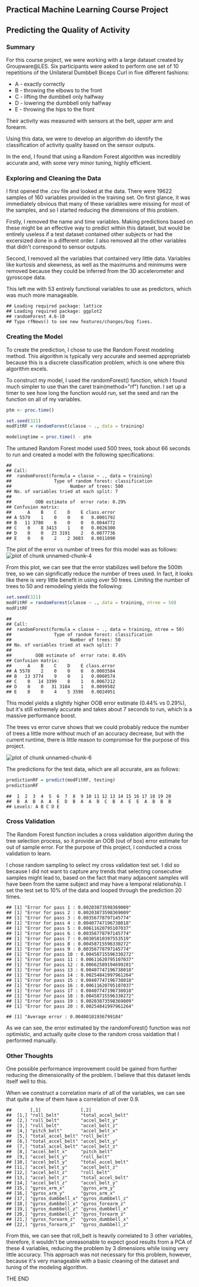## Practical Machine Learning Course Project
## Predicting the Quality of Activity
### Summary
For this course project, we were working with a large dataset created by Groupware@LES. Six participants were asked to perform one set of 10 repetitions of the Unilateral Dumbbell Biceps Curl in five different fashions:

- A - exactly correctly
- B - throwing the elbows to the front
- C - lifting the dumbbell only halfway
- D - lowering the dumbbell only halfway 
- E - throwing the hips to the front

Their activity was measured with sensors at the belt, upper arm and forearm.

Using this data, we were to develop an algorithm do identify the classification of activity quality based on the sensor outputs.

In the end, I found that using a Random Forest algorithm was incredibly accurate and, with some very minor tuning, highly efficient.

### Exploring and Cleaning the Data
I first opened the .csv file and looked at the data. There were 19622 samples of 160 variables provided in the training set. On first glance, it was immediately obvious that many of these variables were missing for most of the samples, and so I started reducing the dimensions of this problem.

Firstly, I removed the name and time variables. Making predictions based on these might be an effective way to predict within this dataset, but would be entirely useless if a test dataset contained other subjects or had the excersized done in a different order. I also removed all the other variables that didn't correspond to sensor outputs.

Second, I removed all the variables that contained very little data. Variables like kurtosis and skewness, as well as the maximums and minimums were removed because they could be inferred from the 3D accelerometer and gyroscope data.

This left me with 53 entirely functional variables to use as predictors, which was much more manageable.


```
## Loading required package: lattice
## Loading required package: ggplot2
## randomForest 4.6-10
## Type rfNews() to see new features/changes/bug fixes.
```


### Creating the Model
To create the prediction, I chose to use the Random Forest modeling method. This algorithm is typically very accurate and seemed appropriateb because this is a discrete classification problem, which is one where this algorithm excels.

To construct my model, I used the randomForest() function, which I found much simpler to use than the caret train(method="rf") function. I set up a timer to see how long the function would run, set the seed and ran the function on all of my variables.


```r
ptm <- proc.time()

set.seed(321)
modFitRF = randomForest(classe ~ ., data = training)

modelingtime = proc.time() - ptm
```


The untuned Random Forest model used 500 trees, took about 66 seconds to run and created a model with the following specifications:


```
## 
## Call:
##  randomForest(formula = classe ~ ., data = training) 
##                Type of random forest: classification
##                      Number of trees: 500
## No. of variables tried at each split: 7
## 
##         OOB estimate of  error rate: 0.29%
## Confusion matrix:
##      A    B    C    D    E class.error
## A 5579    1    0    0    0   0.0001792
## B   11 3780    6    0    0   0.0044772
## C    0    8 3413    1    0   0.0026300
## D    0    0   23 3191    2   0.0077736
## E    0    0    2    2 3603   0.0011090
```


The plot of the error vs number of trees for this model was as follows:
![plot of chunk unnamed-chunk-4](figure/unnamed-chunk-4.png) 


From this plot, we can see that the error stabilizes well before the 500th tree, so we can significatly reduce the number of trees used. In fact, it looks like there is very little benefit in using over 50 trees. Limiting the number of trees to 50 and remodeling yields the following:


```r
set.seed(321)
modFitRF = randomForest(classe ~ ., data = training, ntree = 50)
modFitRF
```

```
## 
## Call:
##  randomForest(formula = classe ~ ., data = training, ntree = 50) 
##                Type of random forest: classification
##                      Number of trees: 50
## No. of variables tried at each split: 7
## 
##         OOB estimate of  error rate: 0.45%
## Confusion matrix:
##      A    B    C    D    E class.error
## A 5578    2    0    0    0   0.0003584
## B   13 3774    9    0    1   0.0060574
## C    0   14 3399    8    1   0.0067212
## D    0    0   31 3184    1   0.0099502
## E    0    0    4    5 3598   0.0024951
```


This model yields a slightly higher OOB error estimate (0.44% vs 0.29%), but it's still extremely accurate and takes about 7 seconds to run, which is a massive performance boost.

The trees vs error curve shows that we could probably reduce the number of trees a little more without much of an accuracy decrease, but with the current runtime, there is little reason to compromise for the purpose of this project.

![plot of chunk unnamed-chunk-6](figure/unnamed-chunk-6.png) 


The predictions for the test data, which are all accurate, are as follows:

```r
predictionRF = predict(modFitRF, testing)
predictionRF
```

```
##  1  2  3  4  5  6  7  8  9 10 11 12 13 14 15 16 17 18 19 20 
##  B  A  B  A  A  E  D  B  A  A  B  C  B  A  E  E  A  B  B  B 
## Levels: A B C D E
```


### Cross Validation

The Random Forest function includes a cross validation algorithm during the tree selection process, so it provide an OOB (out of box) error estimate for out of sample error. For the purpose of this project, I conducted a cross validation to learn.

I chose random sampling to select my cross validation test set. I did so because I did not want to capture any trends that selecting consecutive samples might lead to, based on the fact that many adjascent samples will have been from the same subject and may have a temporal relationship. I set the test set to 10% of the data and looped through the prediction 20 times.


```
## [1] "Error for pass 1 : 0.00203873598369009"
## [1] "Error for pass 2 : 0.00203873598369009"
## [1] "Error for pass 3 : 0.00356778797145774"
## [1] "Error for pass 4 : 0.00407747196738018"
## [1] "Error for pass 5 : 0.00611620795107037"
## [1] "Error for pass 6 : 0.00356778797145774"
## [1] "Error for pass 7 : 0.00305810397553519"
## [1] "Error for pass 8 : 0.00458715596330272"
## [1] "Error for pass 9 : 0.00356778797145774"
## [1] "Error for pass 10 : 0.00458715596330272"
## [1] "Error for pass 11 : 0.00611620795107037"
## [1] "Error for pass 12 : 0.00662589194699281"
## [1] "Error for pass 13 : 0.00407747196738018"
## [1] "Error for pass 14 : 0.00254841997961264"
## [1] "Error for pass 15 : 0.00407747196738018"
## [1] "Error for pass 16 : 0.00611620795107037"
## [1] "Error for pass 17 : 0.00407747196738018"
## [1] "Error for pass 18 : 0.00458715596330272"
## [1] "Error for pass 19 : 0.00203873598369009"
## [1] "Error for pass 20 : 0.00254841997961264"
```

```
## [1] "Average error : 0.00400101936799184"
```

As we can see, the error estimated by the randomForest() function was not optimistic, and actually quite close to the random cross vaidation that I performed manually.

### Other Thoughts
One possible performance improvement could be gained from further reducing the dimensionality of the problem. I believe that this dataset lends itself well to this.

When we construct a correlation marix of all of the variables, we can see that quite a few of them have a correlation of over 0.9.


```
##       [,1]               [,2]              
##  [1,] "roll_belt"        "total_accel_belt"
##  [2,] "roll_belt"        "accel_belt_y"    
##  [3,] "roll_belt"        "accel_belt_z"    
##  [4,] "pitch_belt"       "accel_belt_x"    
##  [5,] "total_accel_belt" "roll_belt"       
##  [6,] "total_accel_belt" "accel_belt_y"    
##  [7,] "total_accel_belt" "accel_belt_z"    
##  [8,] "accel_belt_x"     "pitch_belt"      
##  [9,] "accel_belt_y"     "roll_belt"       
## [10,] "accel_belt_y"     "total_accel_belt"
## [11,] "accel_belt_y"     "accel_belt_z"    
## [12,] "accel_belt_z"     "roll_belt"       
## [13,] "accel_belt_z"     "total_accel_belt"
## [14,] "accel_belt_z"     "accel_belt_y"    
## [15,] "gyros_arm_x"      "gyros_arm_y"     
## [16,] "gyros_arm_y"      "gyros_arm_x"     
## [17,] "gyros_dumbbell_x" "gyros_dumbbell_z"
## [18,] "gyros_dumbbell_x" "gyros_forearm_z" 
## [19,] "gyros_dumbbell_z" "gyros_dumbbell_x"
## [20,] "gyros_dumbbell_z" "gyros_forearm_z" 
## [21,] "gyros_forearm_z"  "gyros_dumbbell_x"
## [22,] "gyros_forearm_z"  "gyros_dumbbell_z"
```


From this, we can see that roll_belt is heavily correlated to 3 other variables, therefore, it wouldn't be unreasonable to expect good results from a PCA of these 4 variables, reducing the problem by 3 dimensions while losing very little accuracy. This approach was not necessary for this problem, however, because it's very manageable with a basic cleaning of the dataset and tuning of the modeling algorithm.

THE END
